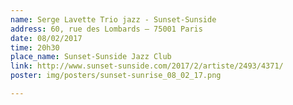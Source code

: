 ```yaml
---
name: Serge Lavette Trio jazz - Sunset-Sunside
address: 60, rue des Lombards – 75001 Paris
date: 08/02/2017
time: 20h30
place_name: Sunset-Sunside Jazz Club
link: http://www.sunset-sunside.com/2017/2/artiste/2493/4371/
poster: img/posters/sunset-sunrise_08_02_17.png

---
```

